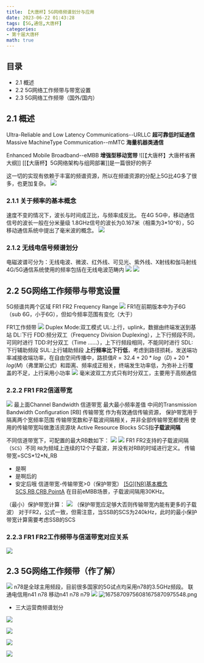 ```yaml
---
title: 【大唐杯】5G网络频谱划分与应用
date: 2023-06-22 01:43:28
tags: [5G,通信,大唐杯]
categories:
- 第十届大唐杯
math: true
---
```

## 目录
* 2.1 概述
* 2.2 5G网络工作频带与带宽设置
* 2.3 5G网络工作频带（国外/国内）

## 2.1 概述
Ultra-Reliable and Low Latency Communications--URLLC **超可靠低时延通信**
Massive MachineType Communication--mMTC **海量机器类通信**
<!--more-->
Enhanced Mobile Broadband--eMBB **增强型移动宽带**
![[【大唐杯】大唐杯省赛大纲]]
[[【大唐杯】5G网络架构与组网部署]]是一篇很好的例子

这一切的实现有依赖于丰富的频谱资源，所以在频谱资源的分配上5G比4G多了很多，也更加复杂。
![](https://fastly.jsdelivr.net/gh/2incccc/MyTuTu@main/image/16758427115591675842710705.png)

### 2.1.1 关于频率的基本概念

速度不变的情况下，波长与时间成正比，与频率成反比。
在4G 5G中，移动通信信号的波长一般在分米量级 1.8GHz信号的波长为0.167米（相乘为3*10^8），5G移动通信系统中提出了毫米波的概念。
![](https://fastly.jsdelivr.net/gh/2incccc/MyTuTu@main/image/16758527243281675852724221.png)

### 2.1.2 无线电信号频谱划分

电磁波谱可分为：无线电波、微波、红外线、可见光、紫外线、X射线和伽马射线
4G/5G通信系统使用的频率包括在无线电波范畴内
![](https://fastly.jsdelivr.net/gh/2incccc/MyTuTu@main/image/16758527656291675852765547.png)
![](https://fastly.jsdelivr.net/gh/2incccc/MyTuTu@main/image/16758528976841675852897561.png)

## 2.2 5G网络工作频带与带宽设置

5G频谱共两个区域 FR1 FR2 Frequency Range
![](https://fastly.jsdelivr.net/gh/2incccc/MyTuTu@main/image/16758540895611675854089310.png)
FR1在前期版本中为子6G （sub 6G，小于6G），但如今频率范围有变化（大于）

FR1工作频带
![](https://fastly.jsdelivr.net/gh/2incccc/MyTuTu@main/image/16758545385591675854537766.png)
Duplex Mode:双工模式
UL:上行，uplink，数据由终端发送到基站
DL:下行
FDD:频分双工（Frequency Division Duplexing），上下行频段不同，可同时进行
TDD:时分双工（Time ......），上下行频段相同，不能同时进行
SDL:下行辅助频段
SUL:上行辅助频段
**上行频率比下行低**，考虑到路径损耗，发送端功率减接收端功率，在自由空间传播中，路损值$R=32.4+20*log（D)+20*log(M)$（弗里斯公式）和距离、频率成正相关，终端发生功率低，为弥补上行覆盖的不足，上行采用小功率
![](https://fastly.jsdelivr.net/gh/2incccc/MyTuTu@main/image/16758549162061675854914783.png)
毫米波双工方式只有时分双工，主要用于高频通信

### 2.2.2 FR1 FR2信道带宽

![](https://fastly.jsdelivr.net/gh/2incccc/MyTuTu@main/image/16758574395591675857438838.png)
最上面Channel Bandwidth 信道带宽 最大最小频率差值
中间的Transmission Bandwidth Configuration [RB] 传输带宽 作为有效通信传输资源，
保护带宽用于隔离两个宽频率范围
传输带宽数和子载波间隔相关，并非全部传输带宽都使用
使用的传输带宽叫做激活资源块  Active Resource Blocks
SCS指**子载波间隔**

不同信道带宽下，可配置的最大RB数如下：
![](https://fastly.jsdelivr.net/gh/2incccc/MyTuTu@main/image/16758629005591675862900423.png)
![](https://fastly.jsdelivr.net/gh/2incccc/MyTuTu@main/image/16758643735661675864373164.png)
FR1 FR2支持的子载波间隔（`SCS`）不同
`RB`为频域上连续的12个子载波，并没有对RB的时域进行定义。
传输带宽=SCS\*12*N_RB
* 是啊
* 是啊后的
* 安定后哦
信道带宽-传输带宽>0（保护带宽）
[[5G][NR]基本概念 SCS,RB,CRB,PointA](http://t.csdn.cn/pZnVE)
在目前eMBB场景，子载波间隔用30KHz。

（最小）保护带宽计算：
![](https://fastly.jsdelivr.net/gh/2incccc/MyTuTu@main/image/16758649402771675864940232.png)
（保护带宽应足够大否则传输带宽内能有更多的子载波）
对于FR2，公式一致，但需注意，当SSB的SCS为240kHz，此时的最小保护带宽计算需要考虑SSB的SCS

### 2.2.3 FR1 FR2工作频带与信道带宽对应关系
![](https://fastly.jsdelivr.net/gh/2incccc/MyTuTu@main/image/16758656845581675865683645.png)

## 2.3 5G网络工作频带（作了解）
![](https://fastly.jsdelivr.net/gh/2incccc/MyTuTu@main/image/16758698745591675869873724.png)
n78是全球主用频段，目前很多国家的5G试点均采用n78的3.5GHz频段。
联通电信用n41 n78 移动n41 n78 n79
![](https://fastly.jsdelivr.net/gh/2incccc/MyTuTu@main/image/16758709756081675870975548.png)
![16758709756081675870975548.png](https://fastly.jsdelivr.net/gh/2incccc/MyTuTu@main/image/16758709756081675870975548.png)
* 三大运营商频谱划分

    
![](https://fastly.jsdelivr.net/gh/2incccc/MyTuTu@main/image/16759402355381675940234727.png)

![](https://fastly.jsdelivr.net/gh/2incccc/MyTuTu@main/image/16760259954331676025995221.png)

![](https://fastly.jsdelivr.net/gh/2incccc/MyTuTu@main/image/16760262492621676026248552.png)

![](https://fastly.jsdelivr.net/gh/2incccc/MyTuTu@main/image/16760262642631676026264033.png)